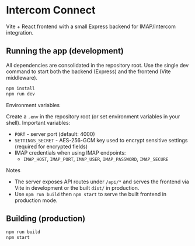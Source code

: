 # Intercom Connect

Vite + React frontend with a small Express backend for IMAP/Intercom integration.

## Running the app (development)

All dependencies are consolidated in the repository root. Use the single dev command to start both the backend (Express) and the frontend (Vite middleware).

```bash
npm install
npm run dev
```

Environment variables

Create a `.env` in the repository root (or set environment variables in your shell). Important variables:

- `PORT` - server port (default: 4000)
- `SETTINGS_SECRET` - AES-256-GCM key used to encrypt sensitive settings (required for encrypted fields)
- IMAP credentials when using IMAP endpoints:
	- `IMAP_HOST`, `IMAP_PORT`, `IMAP_USER`, `IMAP_PASSWORD`, `IMAP_SECURE`

Notes

- The server exposes API routes under `/api/*` and serves the frontend via Vite in development or the built `dist/` in production.
- Use `npm run build` then `npm start` to serve the built frontend in production mode.

## Building (production)

```bash
npm run build
npm start
```